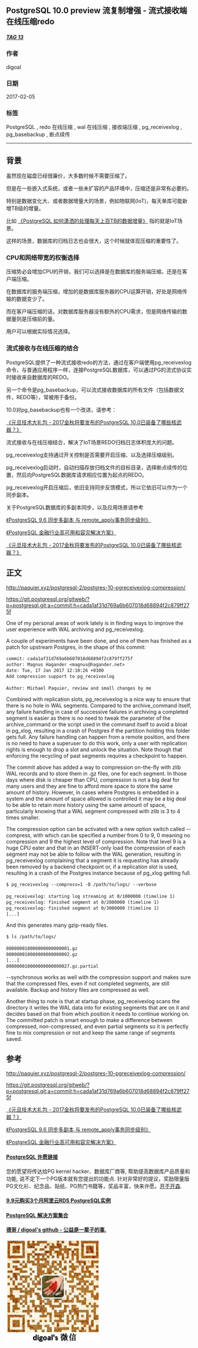 ## PostgreSQL 10.0 preview 流复制增强 - 流式接收端在线压缩redo  
##### [TAG 13](../class/13.md)
          
### 作者          
digoal            
                      
### 日期                    
2017-02-05          
                    
### 标签          
PostgreSQL , redo 在线压缩 , wal 在线压缩 , 接收端压缩 , pg_receivexlog , pg_basebackup , 断点续传     
                  
----          
                  
## 背景  
虽然现在磁盘已经很廉价，大多数时候不需要压缩了。  
  
但是在一些嵌入式系统，或者一些未扩容的产品环境中，压缩还是非常有必要的。  
  
特别是数据变化大、或者数据增量大的场景，例如物联网(IoT)，每天单库可能新增TB级的增量。  
  
比如 [《PostgreSQL 如何潇洒的处理每天上百TB的数据增量》](../201603/20160320_01.md) 指的就是IoT场景。    
  
这样的场景，数据库的归档日志也会很大，这个时候就体现压缩的重要性了。  
  
### CPU和网络带宽的权衡选择  
压缩势必会增加CPU的开销，我们可以选择是在数据库的服务端压缩，还是在客户端压缩。  
  
在数据库的服务端压缩，增加的是数据库服务器的CPU运算开销，好处是网络传输的数据变少了。  
  
而在客户端压缩的话，对数据库服务器没有额外的CPU需求，但是网络传输的数据量则是压缩前的量。  
  
用户可以根据实际情况选择。  
  
### 流式接收与在线压缩的结合  
PostgreSQL提供了一种流式接收redo的方法，通过在客户端使用pg_receivexlog命令，与普通应用程序一样，连接PostgreSQL数据库，可以通过PG的流式协议实时接收来自数据库的REDO。  
  
另一个命令是pg_basebackup，可以流式接收数据库的所有文件（包括数据文件，REDO等），常被用于备份。  
  
10.0对pg_basebackup也有一个改进，请参考：  
  
[《元旦技术大礼包 - 2017金秋将要发布的PostgreSQL 10.0已装备了哪些核武器？》](../201701/20170101_01.md)  
  
流式接收与在线压缩结合，解决了IoT场景REDO归档日志体积庞大的问题。  
  
pg_receivexlog支持通过开关控制是否需要开启压缩、以及选择压缩级别。  
  
pg_receivexlog启动时，自动扫描存放归档文件的目标目录，选择断点续传的位置，然后向PostgreSQL数据库请求相应位置为起点的REDO。  
  
pg_receivexlog开启压缩后，依旧支持同步反馈模式，所以它依旧可以作为一个同步副本。  
  
关于PostgreSQL数据库的多副本同步，以及应用场景请参考    
  
[《PostgreSQL 9.6 同步多副本 与 remote_apply事务同步级别》](../201610/20161006_02.md)  
  
[《PostgreSQL 金融行业高可用和容灾解决方案》](../201512/20151224_01.md)  
  
[《元旦技术大礼包 - 2017金秋将要发布的PostgreSQL 10.0已装备了哪些核武器？》](../201701/20170101_01.md)    
  
## 正文  
http://paquier.xyz/postgresql-2/postgres-10-pgreceivexlog-compression/  
  
https://git.postgresql.org/gitweb/?p=postgresql.git;a=commit;h=cada1af31d769a6b607018d68894f2c879ff275f  
  
One of my personal areas of work lately is in finding ways to improve the user experience with WAL archiving and pg_receivexlog.   
  
A couple of experiments have been done, and one of them has finished as a patch for upstream Postgres, in the shape of this commit:  
  
```  
commit: cada1af31d769a6b607018d68894f2c879ff275f  
author: Magnus Hagander <magnus@hagander.net>  
date: Tue, 17 Jan 2017 12:10:26 +0100  
Add compression support to pg_receivexlog  
  
Author: Michael Paquier, review and small changes by me  
```  
  
Combined with replication slots, pg_receivexlog is a nice way to ensure that there is no hole in WAL segments. Compared to the archive_command itself, any failure handling in case of successive failures in archiving a completed segment is easier as there is no need to tweak the parameter of the archive_command or the script used in the command itself to avoid a bloat in pg_xlog, resulting in a crash of Postgres if the partition holding this folder gets full. Any failure handling can happen from a remote position, and there is no need to have a superuser to do this work, only a user with replication rights is enough to drop a slot and unlock the situation. Note though that enforcing the recycling of past segments requires a checkpoint to happen.  
  
The commit above has added a way to compression on-the-fly with zlib WAL records and to store them in .gz files, one for each segment. In those days where disk is cheaper than CPU, compression is not a big deal for many users and they are fine to afford more space to store the same amount of history. However, in cases where Postgres is embedded in a system and the amount of space allowed is controlled it may be a big deal to be able to retain more history using the same amount of space, particularly knowing that a WAL segment compressed with zlib is 3 to 4 times smaller.  
  
The compression option can be activated with a new option switch called --compress, with which can be specified a number from 0 to 9, 0 meaning no compression and 9 the highest level of compression. Note that level 9 is a huge CPU eater and that in an INSERT-only load the compression of each segment may not be able to follow with the WAL generation, resulting in pg_receivexlog complaining that a segment it is requesting has already been removed by a backend checkpoint or, if a replication slot is used, resulting in a crash of the Postgres instance because of pg_xlog getting full.  
  
```  
$ pg_receivexlog --compress=1 -D /path/to/logs/ --verbose   
  
pg_receivexlog: starting log streaming at 0/1000000 (timeline 1)   
pg_receivexlog: finished segment at 0/2000000 (timeline 1)   
pg_receivexlog: finished segment at 0/3000000 (timeline 1)   
[...]  
```  
  
And this generates many gzip-ready files.  
  
```  
$ ls /path/to/logs/   
  
000000010000000000000001.gz   
000000010000000000000002.gz   
[...]   
000000010000000000000027.gz.partial  
```  
  
--synchronous works as well with the compression support and makes sure that the compressed files, even if not completed segments, are still available. Backup and history files are compressed as well.  
  
Another thing to note is that at startup phase, pg_receivexlog scans the directory it writes the WAL data into for existing segments that are on it and decides based on that from which position it needs to continue working on. The committed patch is smart enough to make a difference between compressed, non-compressed, and even partial segments so it is perfectly fine to mix compression or not and keep the same range of segments saved.  
  
## 参考  
http://paquier.xyz/postgresql-2/postgres-10-pgreceivexlog-compression/  
  
https://git.postgresql.org/gitweb/?p=postgresql.git;a=commit;h=cada1af31d769a6b607018d68894f2c879ff275f  
  
[《元旦技术大礼包 - 2017金秋将要发布的PostgreSQL 10.0已装备了哪些核武器？》](../201701/20170101_01.md)  
  
[《PostgreSQL 9.6 同步多副本 与 remote_apply事务同步级别》](../201610/20161006_02.md)  
  
[《PostgreSQL 金融行业高可用和容灾解决方案》](../201512/20151224_01.md)  
    
    
  
  
  
  
  
  
  
  
  
  
  
  
  
  
  
  
  
  
  
  
  
  
  
  
  
  
  
  
  
  
  
  
  
  
  
  
  
  
  
  
  
  
  
  
  
  
  
  
  
  
  
  
  
  
  
  
  
  
  
  
  
  
  
  
  
  
  
  
  
  
  
  
  
#### [PostgreSQL 许愿链接](https://github.com/digoal/blog/issues/76 "269ac3d1c492e938c0191101c7238216")
您的愿望将传达给PG kernel hacker、数据库厂商等, 帮助提高数据库产品质量和功能, 说不定下一个PG版本就有您提出的功能点. 针对非常好的提议，奖励限量版PG文化衫、纪念品、贴纸、PG热门书籍等，奖品丰富，快来许愿。[开不开森](https://github.com/digoal/blog/issues/76 "269ac3d1c492e938c0191101c7238216").  
  
  
#### [9.9元购买3个月阿里云RDS PostgreSQL实例](https://www.aliyun.com/database/postgresqlactivity "57258f76c37864c6e6d23383d05714ea")
  
  
#### [PostgreSQL 解决方案集合](https://yq.aliyun.com/topic/118 "40cff096e9ed7122c512b35d8561d9c8")
  
  
#### [德哥 / digoal's github - 公益是一辈子的事.](https://github.com/digoal/blog/blob/master/README.md "22709685feb7cab07d30f30387f0a9ae")
  
  
![digoal's wechat](../pic/digoal_weixin.jpg "f7ad92eeba24523fd47a6e1a0e691b59")
  
